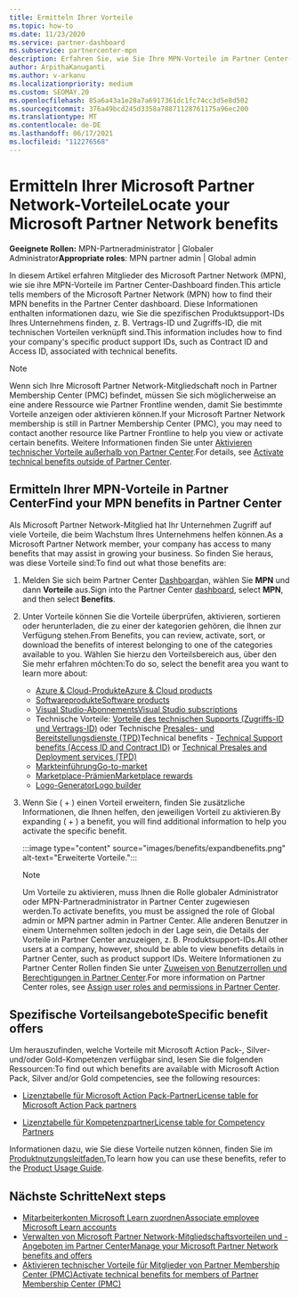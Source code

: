 ```yaml
---
title: Ermitteln Ihrer Vorteile
ms.topic: how-to
ms.date: 11/23/2020
ms.service: partner-dashboard
ms.subservice: partnercenter-mpn
description: Erfahren Sie, wie Sie Ihre MPN-Vorteile im Partner Center-Dashboard finden. Enthält Informationen dazu, wie Sie Ihre Zugriffs-ID und Vertrags-ID für technische Vorteile finden.
author: ArpithaKanuganti
ms.author: v-arkanu
ms.localizationpriority: medium
ms.custom: SEOMAY.20
ms.openlocfilehash: 85a6a43a1e28a7a6917361dc1fc74cc3d5e8d502
ms.sourcegitcommit: 376a49bcd245d3358a78871128761175a96ec200
ms.translationtype: MT
ms.contentlocale: de-DE
ms.lasthandoff: 06/17/2021
ms.locfileid: "112276568"
---
```

# <a name="locate-your-microsoft-partner-network-benefits"></a><span data-ttu-id="f15f3-104">Ermitteln Ihrer Microsoft Partner Network-Vorteile</span><span class="sxs-lookup"><span data-stu-id="f15f3-104">Locate your Microsoft Partner Network benefits</span></span> 

<span data-ttu-id="f15f3-105">**Geeignete Rollen:** MPN-Partneradministrator | Globaler Administrator</span><span class="sxs-lookup"><span data-stu-id="f15f3-105">**Appropriate roles**: MPN partner admin | Global admin</span></span>

<span data-ttu-id="f15f3-106">In diesem Artikel erfahren Mitglieder des Microsoft Partner Network (MPN), wie sie ihre MPN-Vorteile im Partner Center-Dashboard finden.</span><span class="sxs-lookup"><span data-stu-id="f15f3-106">This article tells members of the Microsoft Partner Network (MPN) how to find their MPN benefits in the Partner Center dashboard.</span></span> <span data-ttu-id="f15f3-107">Diese Informationen enthalten informationen dazu, wie Sie die spezifischen Produktsupport-IDs Ihres Unternehmens finden, z. B. Vertrags-ID und Zugriffs-ID, die mit technischen Vorteilen verknüpft sind.</span><span class="sxs-lookup"><span data-stu-id="f15f3-107">This information includes how to find your company's specific product support IDs, such as Contract ID and Access ID, associated with technical benefits.</span></span>

>[!NOTE]
> <span data-ttu-id="f15f3-108">Wenn sich Ihre Microsoft Partner Network-Mitgliedschaft noch in Partner Membership Center (PMC) befindet, müssen Sie sich möglicherweise an eine andere Ressource wie Partner Frontline wenden, damit Sie bestimmte Vorteile anzeigen oder aktivieren können.</span><span class="sxs-lookup"><span data-stu-id="f15f3-108">If your Microsoft Partner Network membership is still in Partner Membership Center (PMC), you may need to contact another resource like Partner Frontline to help you view or activate certain benefits.</span></span> <span data-ttu-id="f15f3-109">Weitere Informationen finden Sie unter [Aktivieren technischer Vorteile außerhalb von Partner Center](partner-membership-center-tech-benefits-activate.md).</span><span class="sxs-lookup"><span data-stu-id="f15f3-109">For details, see [Activate technical benefits outside of Partner Center](partner-membership-center-tech-benefits-activate.md).</span></span>

## <a name="find-your-mpn-benefits-in-partner-center"></a><span data-ttu-id="f15f3-110">Ermitteln Ihrer MPN-Vorteile in Partner Center</span><span class="sxs-lookup"><span data-stu-id="f15f3-110">Find your MPN benefits in Partner Center</span></span>

<span data-ttu-id="f15f3-111">Als Microsoft Partner Network-Mitglied hat Ihr Unternehmen Zugriff auf viele Vorteile, die beim Wachstum Ihres Unternehmens helfen können.</span><span class="sxs-lookup"><span data-stu-id="f15f3-111">As a Microsoft Partner Network member, your company has access to many benefits that may assist in growing your business.</span></span> <span data-ttu-id="f15f3-112">So finden Sie heraus, was diese Vorteile sind:</span><span class="sxs-lookup"><span data-stu-id="f15f3-112">To find out what those benefits are:</span></span>

1. <span data-ttu-id="f15f3-113">Melden Sie sich beim Partner Center [Dashboard](https://partner.microsoft.com/dashboard/home)an, wählen Sie **MPN** und dann **Vorteile** aus.</span><span class="sxs-lookup"><span data-stu-id="f15f3-113">Sign into the Partner Center [dashboard](https://partner.microsoft.com/dashboard/home), select **MPN**, and then select **Benefits**.</span></span>

2. <span data-ttu-id="f15f3-114">Unter Vorteile können Sie die Vorteile überprüfen, aktivieren, sortieren oder herunterladen, die zu einer der kategorien gehören, die Ihnen zur Verfügung stehen.</span><span class="sxs-lookup"><span data-stu-id="f15f3-114">From Benefits, you can review, activate, sort, or download the benefits of interest belonging to one of the categories available to you.</span></span> <span data-ttu-id="f15f3-115">Wählen Sie hierzu den Vorteilsbereich aus, über den Sie mehr erfahren möchten:</span><span class="sxs-lookup"><span data-stu-id="f15f3-115">To do so, select the benefit area you want to learn more about:</span></span>

   - [<span data-ttu-id="f15f3-116">Azure & Cloud-Produkte</span><span class="sxs-lookup"><span data-stu-id="f15f3-116">Azure & Cloud products</span></span>](mpn-benefits-azure-cloud.md)
   - [<span data-ttu-id="f15f3-117">Softwareprodukte</span><span class="sxs-lookup"><span data-stu-id="f15f3-117">Software products</span></span>](mpn-benefits-software.md)
   - [<span data-ttu-id="f15f3-118">Visual Studio-Abonnements</span><span class="sxs-lookup"><span data-stu-id="f15f3-118">Visual Studio subscriptions</span></span>](mpn-benefits-visual-studio.md)
   - <span data-ttu-id="f15f3-119">Technische Vorteile: [Vorteile des technischen Supports (Zugriffs-ID und Vertrags-ID)](mpn-benefits-technical-support.md) oder Technische [Presales- und Bereitstellungsdienste (TPD)](technical-benefits.md)</span><span class="sxs-lookup"><span data-stu-id="f15f3-119">Technical benefits - [Technical Support benefits (Access ID and Contract ID)](mpn-benefits-technical-support.md) or [Technical Presales and Deployment services (TPD)](technical-benefits.md)</span></span>
   - [<span data-ttu-id="f15f3-120">Markteinführung</span><span class="sxs-lookup"><span data-stu-id="f15f3-120">Go-to-market</span></span>](mpn-learn-about-go-to-market-benefits.md)
   - [<span data-ttu-id="f15f3-121">Marketplace-Prämien</span><span class="sxs-lookup"><span data-stu-id="f15f3-121">Marketplace rewards</span></span>](marketplace-rewards.md)
   - [<span data-ttu-id="f15f3-122">Logo-Generator</span><span class="sxs-lookup"><span data-stu-id="f15f3-122">Logo builder</span></span>](mpn-logo-builder.md)

3. <span data-ttu-id="f15f3-123">Wenn Sie ( + ) einen Vorteil erweitern, finden Sie zusätzliche Informationen, die Ihnen helfen, den jeweiligen Vorteil zu aktivieren.</span><span class="sxs-lookup"><span data-stu-id="f15f3-123">By expanding ( + ) a benefit, you will find additional information to help you activate the specific benefit.</span></span>

   :::image type="content" source="images/benefits/expandbenefits.png" alt-text="Erweiterte Vorteile.":::

   > [!NOTE]
   > <span data-ttu-id="f15f3-125">Um Vorteile zu aktivieren, muss Ihnen die Rolle globaler Administrator oder MPN-Partneradministrator in Partner Center zugewiesen werden.</span><span class="sxs-lookup"><span data-stu-id="f15f3-125">To activate benefits, you must be assigned the role of Global admin or MPN partner admin in Partner Center.</span></span> <span data-ttu-id="f15f3-126">Alle anderen Benutzer in einem Unternehmen sollten jedoch in der Lage sein, die Details der Vorteile in Partner Center anzuzeigen, z. B. Produktsupport-IDs.</span><span class="sxs-lookup"><span data-stu-id="f15f3-126">All other users at a company, however, should be able to view benefits details in Partner Center, such as product support IDs.</span></span> <span data-ttu-id="f15f3-127">Weitere Informationen zu Partner Center Rollen finden Sie unter [Zuweisen von Benutzerrollen und Berechtigungen in Partner Center](permissions-overview.md).</span><span class="sxs-lookup"><span data-stu-id="f15f3-127">For more information on Partner Center roles, see [Assign user roles and permissions in Partner Center](permissions-overview.md).</span></span>

## <a name="specific-benefit-offers"></a><span data-ttu-id="f15f3-128">Spezifische Vorteilsangebote</span><span class="sxs-lookup"><span data-stu-id="f15f3-128">Specific benefit offers</span></span>

<span data-ttu-id="f15f3-129">Um herauszufinden, welche Vorteile mit Microsoft Action Pack-, Silver- und/oder Gold-Kompetenzen verfügbar sind, lesen Sie die folgenden Ressourcen:</span><span class="sxs-lookup"><span data-stu-id="f15f3-129">To find out which benefits are available with Microsoft Action Pack, Silver and/or Gold competencies, see the following resources:</span></span>

- [<span data-ttu-id="f15f3-130">Lizenztabelle für Microsoft Action Pack-Partner</span><span class="sxs-lookup"><span data-stu-id="f15f3-130">License table for Microsoft Action Pack partners</span></span>](https://assetsprod.microsoft.com/en-us/microsoft-action-pack-license-table.pdf)

- [<span data-ttu-id="f15f3-131">Lizenztabelle für Kompetenzpartner</span><span class="sxs-lookup"><span data-stu-id="f15f3-131">License table for Competency Partners</span></span>](https://assetsprod.microsoft.com/mpn-maps-software-iur-competency-license-table.docx)

<span data-ttu-id="f15f3-132">Informationen dazu, wie Sie diese Vorteile nutzen können, finden Sie im [Produktnutzungsleitfaden.](https://assets.microsoft.com/MPN-MAPS-Product-Usage-Guide.pdf)</span><span class="sxs-lookup"><span data-stu-id="f15f3-132">To learn how you can use these benefits,  refer to the [Product Usage Guide](https://assets.microsoft.com/MPN-MAPS-Product-Usage-Guide.pdf).</span></span>

## <a name="next-steps"></a><span data-ttu-id="f15f3-133">Nächste Schritte</span><span class="sxs-lookup"><span data-stu-id="f15f3-133">Next steps</span></span>

- [<span data-ttu-id="f15f3-134">Mitarbeiterkonten Microsoft Learn zuordnen</span><span class="sxs-lookup"><span data-stu-id="f15f3-134">Associate employee Microsoft Learn accounts</span></span>](ms-learn-associate.md)
- [<span data-ttu-id="f15f3-135">Verwalten von Microsoft Partner Network-Mitgliedschaftsvorteilen und -Angeboten im Partner Center</span><span class="sxs-lookup"><span data-stu-id="f15f3-135">Manage your Microsoft Partner Network benefits and offers</span></span>](manage-your-partner-network-benefits.md)
- [<span data-ttu-id="f15f3-136">Aktivieren technischer Vorteile für Mitglieder von Partner Membership Center (PMC)</span><span class="sxs-lookup"><span data-stu-id="f15f3-136">Activate technical benefits for members of Partner Membership Center (PMC)</span></span>](partner-membership-center-tech-benefits-activate.md)
